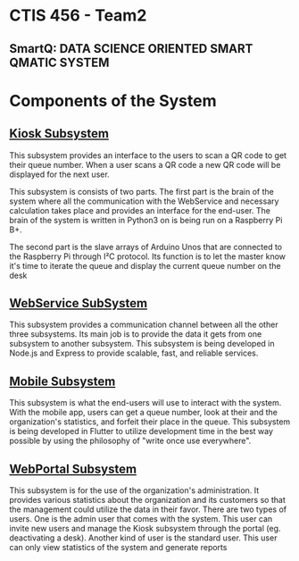# CTIS 456 - Team2

## SmartQ: DATA SCIENCE ORIENTED SMART QMATIC SYSTEM

# Components of the System

## [Kiosk Subsystem](https://github.com/Kalmera74/SeniorProject/tree/master/Kiosk)

This subsystem provides an interface to the users to scan a QR code to get their queue number. When a user scans a QR code a new QR code will be displayed for the next user.

 This subsystem is consists of two parts. The first part is the brain of the system where all the communication with the WebService and necessary calculation takes place and provides an interface for the end-user. The brain of the system is written in Python3 on is being run on a Raspberry Pi B+. 

The second part is the slave arrays of Arduino Unos that are connected to the Raspberry Pi through I²C protocol. Its function is to let the master know it's time to iterate the queue and display the current queue number on the desk

## [WebService SubSystem](https://github.com/Kalmera74/SeniorProject/tree/master/WebService)

This subsystem provides a communication channel between all the other three subsystems. Its main job is to provide the data it gets from one subsystem to another subsystem. This subsystem is being developed in Node.js and Express to provide scalable, fast, and reliable services.

## [Mobile Subsystem](https://github.com/Kalmera74/SeniorProject/tree/master/Mobile)

This subsystem is what the end-users will use to interact with the system. With the mobile app, users can get a queue number, look at their and the organization's statistics, and forfeit their place in the queue. This subsystem is being developed in Flutter to utilize development time in the best way possible by using the philosophy of "write once use everywhere".


## [WebPortal Subsystem](https://github.com/Kalmera74/SeniorProject/tree/master/WebPortal)

This subsystem is for the use of the organization's administration. It provides various statistics about the organization and its customers so that the management could utilize the data in their favor. There are two types of users. One is the admin user that comes with the system. This user can invite new users and manage the Kiosk subsystem through the portal (eg. deactivating a desk). Another kind of user is the standard user. This user can only view statistics of the system and generate reports
